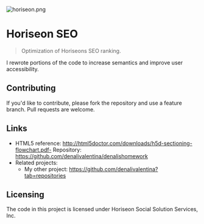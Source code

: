 ![horiseon.png](https://i.postimg.cc/W4DZx01w/horiseon.png)

# Horiseon SEO
> Optimization of Horiseons SEO ranking. 

I rewrote portions of the code to increase semantics and improve user accessibility. 


## Contributing
If you'd like to contribute, please fork the repository and use a feature
branch. Pull requests are welcome.


## Links

- HTML5 reference: http://html5doctor.com/downloads/h5d-sectioning-flowchart.pdf- 
Repository: https://github.com/denalivalentina/denalishomework
- Related projects:
  - My other project: https://github.com/denalivalentina?tab=repositories
  


## Licensing

The code in this project is licensed under Horiseon Social Solution Services, Inc.

